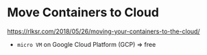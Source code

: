 # Move Containers to Cloud

https://rlksr.com/2018/05/26/moving-your-containers-to-the-cloud/


- `micro VM` on Google Cloud Platform (GCP) => free
